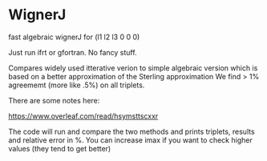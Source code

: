 # WignerJ
fast algebraic wignerJ for (l1 l2 l3 0 0 0)

Just run ifrt or gfortran. No fancy stuff. 

Compares widely used itterative verion to simple algebraic version which is based on a better 
approximation of the Sterling approximation 
We find > 1% agreememt (more like .5%) on all triplets. 

There are some notes here:

https://www.overleaf.com/read/hsymsttscxxr

The code will run and compare the two methods and prints triplets, results and relative error in %. 
You can increase imax if you want to check higher values (they tend to get better)

